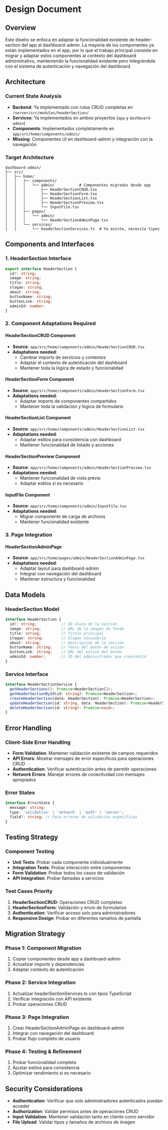 # Design Document

## Overview

Este diseño se enfoca en adaptar la funcionalidad existente de header-section del app al dashboard-admin. La mayoría de los componentes ya están implementados en el app, por lo que el trabajo principal consiste en migrar y adaptar estos componentes al contexto del dashboard administrativo, manteniendo la funcionalidad existente pero integrándola con el sistema de autenticación y navegación del dashboard.

## Architecture

### Current State Analysis
- **Backend**: Ya implementado con rutas CRUD completas en `/server/src/modules/headerSection/`
- **Services**: Ya implementados en ambos proyectos (`app` y `dashboard-admin`)
- **Components**: Implementados completamente en `app/src/home/components/admin/`
- **Missing**: Componentes UI en dashboard-admin y integración con la navegación

### Target Architecture
```
dashboard-admin/
├── src/
│   ├── home/
│   │   ├── components/
│   │   │   └── admin/           # Componentes migrados desde app
│   │   │       ├── HeaderSectionCRUD.tsx
│   │   │       ├── HeaderSectionForm.tsx
│   │   │       ├── HeaderSectionList.tsx
│   │   │       ├── HeaderSectionPreview.tsx
│   │   │       └── InputFile.tsx
│   │   ├── pages/
│   │   │   └── admin/
│   │   │       └── HeaderSectionAdminPage.tsx
│   │   └── services/
│   │       └── headerSectionServices.ts  # Ya existe, necesita tipos
```

## Components and Interfaces

### 1. HeaderSection Interface
```typescript
export interface HeaderSection {
  id?: string;
  image: string;
  title: string;
  slogan: string;
  about: string;
  buttonName: string;
  buttonLink: string;
  adminId: number;
}
```

### 2. Component Adaptations Required

#### HeaderSectionCRUD Component
- **Source**: `app/src/home/components/admin/HeaderSectionCRUD.tsx`
- **Adaptations needed**:
  - Cambiar imports de servicios y contextos
  - Adaptar el contexto de autenticación del dashboard
  - Mantener toda la lógica de estado y funcionalidad

#### HeaderSectionForm Component
- **Source**: `app/src/home/components/admin/HeaderSectionForm.tsx`
- **Adaptations needed**:
  - Adaptar imports de componentes compartidos
  - Mantener toda la validación y lógica de formulario

#### HeaderSectionList Component
- **Source**: `app/src/home/components/admin/HeaderSectionList.tsx`
- **Adaptations needed**:
  - Adaptar estilos para consistencia con dashboard
  - Mantener funcionalidad de listado y acciones

#### HeaderSectionPreview Component
- **Source**: `app/src/home/components/admin/HeaderSectionPreview.tsx`
- **Adaptations needed**:
  - Mantener funcionalidad de vista previa
  - Adaptar estilos si es necesario

#### InputFile Component
- **Source**: `app/src/home/components/admin/InputFile.tsx`
- **Adaptations needed**:
  - Migrar componente de carga de archivos
  - Mantener funcionalidad existente

### 3. Page Integration

#### HeaderSectionAdminPage
- **Source**: `app/src/home/pages/admin/HeaderSectionAdminPage.tsx`
- **Adaptations needed**:
  - Adaptar layout para dashboard-admin
  - Integrar con navegación del dashboard
  - Mantener estructura y funcionalidad

## Data Models

### HeaderSection Model
```typescript
interface HeaderSection {
  id?: string;           // ID único de la sección
  image: string;         // URL de la imagen de fondo
  title: string;         // Título principal
  slogan: string;        // Slogan secundario
  about: string;         // Descripción de la sección
  buttonName: string;    // Texto del botón de acción
  buttonLink: string;    // URL del enlace del botón
  adminId: number;       // ID del administrador que creó/editó
}
```

### Service Interface
```typescript
interface HeaderSectionService {
  getHeaderSections(): Promise<HeaderSection[]>;
  getHeaderSectionById(id: string): Promise<HeaderSection>;
  createHeaderSection(data: HeaderSection): Promise<HeaderSection>;
  updateHeaderSection(id: string, data: HeaderSection): Promise<HeaderSection>;
  deleteHeaderSection(id: string): Promise<void>;
}
```

## Error Handling

### Client-Side Error Handling
- **Form Validation**: Mantener validación existente de campos requeridos
- **API Errors**: Mostrar mensajes de error específicos para operaciones CRUD
- **Authentication**: Verificar autenticación antes de permitir operaciones
- **Network Errors**: Manejar errores de conectividad con mensajes apropiados

### Error States
```typescript
interface ErrorState {
  message: string;
  type: 'validation' | 'network' | 'auth' | 'server';
  field?: string; // Para errores de validación específicos
}
```

## Testing Strategy

### Component Testing
- **Unit Tests**: Probar cada componente individualmente
- **Integration Tests**: Probar interacción entre componentes
- **Form Validation**: Probar todos los casos de validación
- **API Integration**: Probar llamadas a servicios

### Test Cases Priority
1. **HeaderSectionCRUD**: Operaciones CRUD completas
2. **HeaderSectionForm**: Validación y envío de formularios
3. **Authentication**: Verificar acceso solo para administradores
4. **Responsive Design**: Probar en diferentes tamaños de pantalla

## Migration Strategy

### Phase 1: Component Migration
1. Copiar componentes desde app a dashboard-admin
2. Actualizar imports y dependencias
3. Adaptar contexto de autenticación

### Phase 2: Service Integration
1. Actualizar headerSectionServices.ts con tipos TypeScript
2. Verificar integración con API existente
3. Probar operaciones CRUD

### Phase 3: Page Integration
1. Crear HeaderSectionAdminPage en dashboard-admin
2. Integrar con navegación del dashboard
3. Probar flujo completo de usuario

### Phase 4: Testing & Refinement
1. Probar funcionalidad completa
2. Ajustar estilos para consistencia
3. Optimizar rendimiento si es necesario

## Security Considerations

- **Authentication**: Verificar que solo administradores autenticados puedan acceder
- **Authorization**: Validar permisos antes de operaciones CRUD
- **Input Validation**: Mantener validación tanto en cliente como servidor
- **File Upload**: Validar tipos y tamaños de archivos de imagen